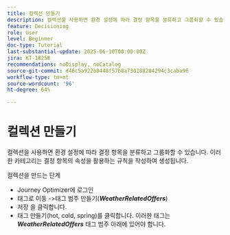 ```yaml
---
title: 컬렉션 만들기
description: 컬렉션을 사용하면 환경 설정에 따라 결정 항목을 분류하고 그룹화할 수 있습니다. 이러한 카테고리는 결정 항목의 속성을 활용하는 규칙을 작성하여 생성됩니다.
feature: Decisioning
role: User
level: Beginner
doc-type: Tutorial
last-substantial-update: 2025-06-10T00:00:00Z
jira: KT-18258
recommendations: noDisplay, noCatalog
source-git-commit: d46c5a922b8448f57b8a730188284294c3caba96
workflow-type: tm+mt
source-wordcount: '96'
ht-degree: 64%

---
```



# 컬렉션 만들기

컬렉션을 사용하면 환경 설정에 따라 결정 항목을 분류하고 그룹화할 수 있습니다. 이러한 카테고리는 결정 항목의 속성을 활용하는 규칙을 작성하여 생성됩니다.

컬렉션을 만드는 단계

* Journey Optimizer에 로그인
* 태그로 이동 ->태그 범주 만들기(_**WeatherRelatedOffers**_)
* 저장 을 클릭합니다.
* 태그 만들기(hot, cold, spring)를 클릭합니다. 이러한 태그는 _**WeatherRelatedOffers**_ 태그 범주 아래에 있어야 합니다.

